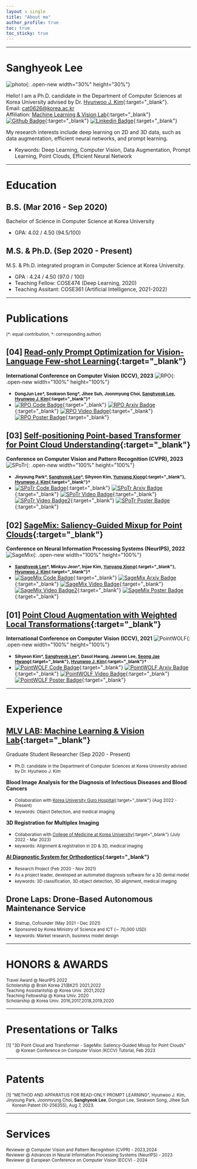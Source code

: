 ```yaml
---
layout : single
title: "About me"
author_profile: true
toc: true
toc_sticky: true
---
```


---
# Sanghyeok Lee
![photo](/assets/images/KakaoTalk_20220802_223215356.jpg){: .open-new width="30%" height="30%"}

Hello! I am a Ph.D. candidate in the Department of Computer Sciences at Korea University advised by Dr. [Hyunwoo J. Kim](https://www.hyunwoojkim.com/){:target="_blank"}.  
Email: cat0626@korea.ac.kr  
Affiliation: [Machine Learning & Vision Lab](https://mlv.korea.ac.kr/){:target="_blank"}  
[![Github Badge](https://img.shields.io/badge/Github-000?style=flat&logo=github)](https://github.com/Lsanghyeok){:target="_blank"}
[![Linkedin Badge](https://img.shields.io/badge/Linkedin-0A66C2?style=flat&logo=LinkedIn)](https://www.linkedin.com/in/sanghyeok-%E2%80%8Dlee-7030a3217){:target="_blank"}  

My research interests include deep learning on 2D and 3D data, such as data augmentation, efficient neural networks, and prompt learning.  
+ Keywords: Deep Learning, Computer Vision, Data Augmentation, Prompt Learning, Point Clouds, Efficient Neural Network

---
# Education
## B.S. (Mar 2016 - Sep 2020)
Bachelor of Science in Computer Science at Korea University 
+ GPA: 4.02 / 4.50 (94.5/100)

## M.S. & Ph.D. (Sep 2020 - Present)
M.S. & Ph.D. integrated program in Computer Science at Korea University.
+ GPA : 4.24 / 4.50 (97.0 / 100)
+ Teaching Fellow: COSE474 (Deep Learning, 2020)
+ Teaching Assitant: COSE361 (Artificial Intelligence, 2021-2022)

---
# Publications 
<small>(*: equal contribution, †: corresponding author)
</small>
## [04] [<U>Read-only Prompt Optimization for Vision-Language Few-shot Learning</U>](https://openaccess.thecvf.com/content/ICCV2023/html/Lee_Read-only_Prompt_Optimization_for_Vision-Language_Few-shot_Learning_ICCV_2023_paper.html){:target="_blank"}
**International Conference on Computer Vision (ICCV), 2023**
![RPO](/assets/images/RPO.png){: .open-new width="100%" height="100%"}
+ <small>**DongJun Lee\*, Seokwon Song\*, Jihee Suh, Joonmyung Choi, <U>Sanghyeok Lee</U>, [Hyunwoo J. Kim](https://www.hyunwoojkim.com/){:target="_blank"}†**</small> 
+ [![RPO Code Badge](https://img.shields.io/badge/Code-000?style=flat&logo=github)](https://github.com/mlvlab/RPO){:target="_blank"}
[![RPO Arxiv Badge](https://img.shields.io/badge/Arxiv-B31B1B?style=flat&logo=arXiv)](https://arxiv.org/abs/2308.14960){:target="_blank"}
[![RPO Video Badge](https://img.shields.io/badge/Video-FF0000?style=flat&logo=YouTube)](https://www.youtube.com/watch?v=k3JOUCVnw00&t=102s){:target="_blank"}
[![RPO Poster Badge](https://img.shields.io/badge/Poster-485A62?style=flat&logo=Code%20Review)](https://lsanghyeok.github.io/assets/images/RPO_poster.png){:target="_blank"}

## [03] [<U>Self-positioning Point-based Transformer for Point Cloud Understanding</U>](https://openaccess.thecvf.com/content/CVPR2023/html/Park_Self-Positioning_Point-Based_Transformer_for_Point_Cloud_Understanding_CVPR_2023_paper.html){:target="_blank"}
**Conference on Computer Vision and Pattern Recognition (CVPR), 2023**
![SPoTr](/assets/images/SPoTr.PNG){: .open-new width="100%" height="100%"}
+ <small>**Jinyoung Park\*, <U>Sanghyeok Lee</U>\*, Sihyeon Kim, [Yunyang Xiong](https://pages.cs.wisc.edu/~yunyang/){:target="_blank"}, [Hyunwoo J. Kim](https://www.hyunwoojkim.com/){:target="_blank"}†**</small>
+ [![SPoTr Code Badge](https://img.shields.io/badge/Code-000?style=flat&logo=github)](https://github.com/mlvlab/SPoTr){:target="_blank"}
[![SPoTr Arxiv Badge](https://img.shields.io/badge/Arxiv-B31B1B?style=flat&logo=arXiv)](https://arxiv.org/abs/2303.16450){:target="_blank"}
[![SPoTr Video Badge](https://img.shields.io/badge/Video-FF0000?style=flat&logo=YouTube)](https://www.youtube.com/watch?v=5Q6P3LC-qI4&t=285s){:target="_blank"}
[![SPoTr Video Badge2](https://img.shields.io/badge/Video%20(Kor)-FF0000?style=flat&logo=YouTube)](https://www.youtube.com/watch?v=-C6d83rXm1I&t=262s){:target="_blank"}
[![SPoTr Poster Badge](https://img.shields.io/badge/Poster-485A62?style=flat&logo=Code%20Review)](https://lsanghyeok.github.io/assets/images/SPoTr_poster.pdf){:target="_blank"}

## [02] [<U>SageMix: Saliency-Guided Mixup for Point Clouds</U>](https://openreview.net/forum?id=q-FRENiEP_d){:target="_blank"}
**Conference on Neural Information Processing Systems (NeurIPS), 2022**
![SageMix](/assets/images/SageMix.jpg){: .open-new width="100%" height="100%"}
+ <small>**<U>Sanghyeok Lee</U>\*, Minkyu Jeon\*, Injae Kim, [Yunyang Xiong](https://pages.cs.wisc.edu/~yunyang/){:target="_blank"}, [Hyunwoo J. Kim](https://www.hyunwoojkim.com/){:target="_blank"}†**</small>  
+ [![SageMix Code Badge](https://img.shields.io/badge/Code-000?style=flat&logo=github)](https://github.com/mlvlab/SageMix){:target="_blank"}
[![SageMix Arxiv Badge](https://img.shields.io/badge/Arxiv-B31B1B?style=flat&logo=arXiv)](https://arxiv.org/abs/2210.06944){:target="_blank"}
[![SageMix Video Badge](https://img.shields.io/badge/Video-FF0000?style=flat&logo=YouTube)](https://www.youtube.com/watch?v=bLq2iuB4wZ4&t=123s){:target="_blank"}
[![SageMix Video Badge2](https://img.shields.io/badge/Video%20(Kor)-FF0000?style=flat&logo=YouTube)](https://www.youtube.com/watch?v=uXeY1CqM-xs&t=11s){:target="_blank"}
[![SageMix Poster Badge](https://img.shields.io/badge/Poster-485A62?style=flat&logo=Code%20Review)](https://lsanghyeok.github.io/assets/images/SageMix-poster.png){:target="_blank"}


## [01] [<U>Point Cloud Augmentation with Weighted Local Transformations</U>](https://openaccess.thecvf.com/content/ICCV2021/html/Kim_Point_Cloud_Augmentation_With_Weighted_Local_Transformations_ICCV_2021_paper.html){:target="_blank"}  
**International Conference on Computer Vision (ICCV), 2021**
![PointWOLF](/assets/images/PointWOLF_main.png){: .open-new width="100%" height="100%"}
+ <small>**Sihyeon Kim\*, <U>Sanghyeok Lee</U>\*, Dasol Hwang, Jaewon Lee, [Seong Jae Hwang](https://micv.yonsei.ac.kr/seongjae){:target="_blank"}, [Hyunwoo J. Kim](https://www.hyunwoojkim.com/){:target="_blank"}†**</small>  
+ [![PointWOLF Code Badge](https://img.shields.io/badge/Code-000?style=flat&logo=github)](https://github.com/mlvlab/PointWOLF){:target="_blank"}
[![PointWOLF Arxiv Badge](https://img.shields.io/badge/Arxiv-B31B1B?style=flat&logo=arXiv)](https://arxiv.org/abs/2110.05379){:target="_blank"}
[![PointWOLF Video Badge](https://img.shields.io/badge/Video-FF0000?style=flat&logo=YouTube)](https://www.youtube.com/watch?v=8XHzNz5MSiU){:target="_blank"}
[![PointWOLF Poster Badge](https://img.shields.io/badge/Poster-485A62?style=flat&logo=Code%20Review)](https://lsanghyeok.github.io/assets/images/PointWOLF.jpg){:target="_blank"}


---
# Experience
## [MLV LAB: Machine Learning & Vision Lab](https://mlv.korea.ac.kr/){:target="_blank"}  
Graduate Student Researcher (Sep 2020 - Present)   
+ <small>Ph.D. candidate in the Department of Computer Sciences at Korea University advised by Dr. Hyunwoo J. Kim</small>  

**Blood Image Analysis for the Diagnosis of Infectious Diseases and Blood Cancers**
+ <small>Collaboration with [Korea University Guro Hospital](https://guro.kumc.or.kr/kr/doctor-department/doctor/view.do?drNo=6049){:target="_blank"} (Aug 2022 - Present)</small>  
+ <small>keywords: Object Detection, and medical imaging</small>

**3D Registration for Multiplex Imaging**
+ <small>Collaboration with [College of Medicine at Korea University](https://medicine.korea.ac.kr/kr/professor/detail.do?profSn=274){:target="_blank"} (July 2022 - Mar 2023)</small>  
+ <small>keywords: Alignment & registration in 2D & 3D, medical imaging</small>
  
**[AI Diagnostic System for Orthodontics](https://mylign.co.kr/){:target="_blank"}**
+ <small>Research Project (Feb 2020 - Nov 2021)</small>  
+ <small>As a project leader, developed an automated diagnosis software for a 3D dental model</small>  
+ <small>keywords: 3D classification, 3D object detection, 3D alignment, medical imaging</small>

## Drone Laps: Drone-Based Autonomous Maintenance Service
+ <small>Statrup, Cofounder (May 2021 - Dec 2021)</small>  
+ <small>Sponsored by Korea Ministry of Science and ICT (∼ 70,000 USD)</small>  
+ <small>keywords: Market research, business model design</small>

---
# HONORS & AWARDS
<small>Travel Award @ NeurIPS 2022  
Scholarship @ Brain Korea 21(BK21) 2021,2022  
Teaching Assistantship @ Korea Univ. 2021,2022  
Teaching Fellowship @ Korea Univ. 2020  
Scholarship @ Korea Univ. 2016,2017,2018,2019,2020</small>

---
# Presentations or Talks
<small>[1] "3D Point Cloud and Transformer - SageMix: Saliency-Guided Mixup for Point Clouds"  
&nbsp;&nbsp;&nbsp;&nbsp;&nbsp;&nbsp;&nbsp;&nbsp;@ Korean Conference on Computer Vision (KCCV) Tutorial, Feb 2023
</small>

---
# Patents
<small>[1] "METHOD AND APPARATUS FOR READ-ONLY PROMPT LEARNING", Hyunwoo J. Kim, Jinyoung Park, Joonmyung Choi, **Sanghyeok Lee**, Dongjun Lee, Seokwon Song, Jihee Suh  
&nbsp;&nbsp;&nbsp;&nbsp; Korean Patent (10-256355), Aug 7, 2023.
</small>

---
# Services
<small> Reviewer @ Computer Vision and Pattern Recognition (CVPR) - 2023,2024  
Reviewer @ Advances in Neural Information Processing Systems (NeurIPS) - 2023  
Reviewer @ European Conference on Computer Vision (ECCV) - 2024
</small>
